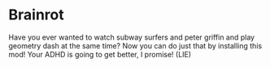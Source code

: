 # Brainrot

Have you ever wanted to watch subway surfers and peter griffin and play geometry dash at the same time?
Now you can do just that by installing this mod!
Your ADHD is going to get better, I promise! (LIE)
